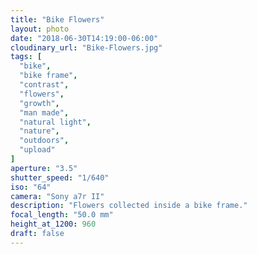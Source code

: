 ```yaml
---
title: "Bike Flowers"
layout: photo
date: "2018-06-30T14:19:00-06:00"
cloudinary_url: "Bike-Flowers.jpg"
tags: [
  "bike",
  "bike frame",
  "contrast",
  "flowers",
  "growth",
  "man made",
  "natural light",
  "nature",
  "outdoors",
  "upload"
]
aperture: "3.5"
shutter_speed: "1/640"
iso: "64"
camera: "Sony a7r II"
description: "Flowers collected inside a bike frame."
focal_length: "50.0 mm"
height_at_1200: 960
draft: false
---
```


